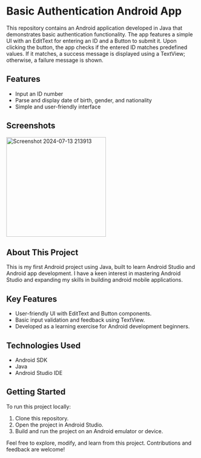 # Basic Authentication Android App

This repository contains an Android application developed in Java that demonstrates basic authentication functionality. The app features a simple UI with an EditText for entering an ID and a Button to submit it. Upon clicking the button, the app checks if the entered ID matches predefined values. If it matches, a success message is displayed using a TextView; otherwise, a failure message is shown.

## Features

- Input an ID number
- Parse and display date of birth, gender, and nationality
- Simple and user-friendly interface

## Screenshots

<img width="263" alt="Screenshot 2024-07-13 213913" src="https://github.com/user-attachments/assets/859fad83-46cb-4cf3-bf46-06a23d732004">


## About This Project

This is my first Android project using Java, built to learn Android Studio and Android app development. I have a keen interest in mastering Android Studio and expanding my skills in building android mobile applications.

## Key Features

- User-friendly UI with EditText and Button components.
- Basic input validation and feedback using TextView.
- Developed as a learning exercise for Android development beginners.

## Technologies Used

- Android SDK
- Java
- Android Studio IDE

## Getting Started

To run this project locally:

1. Clone this repository.
2. Open the project in Android Studio.
3. Build and run the project on an Android emulator or device.

Feel free to explore, modify, and learn from this project. Contributions and feedback are welcome!
